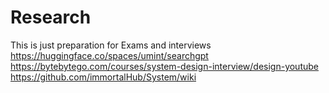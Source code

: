 # Research
This is just preparation for Exams and interviews
https://huggingface.co/spaces/umint/searchgpt
https://bytebytego.com/courses/system-design-interview/design-youtube
https://github.com/immortalHub/System/wiki
